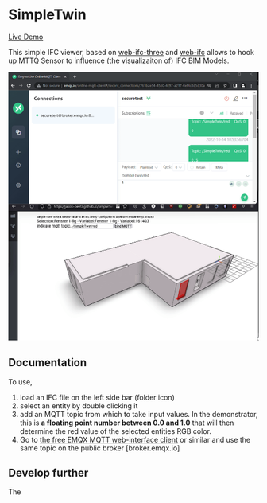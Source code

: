 
<h1>SimpleTwin</h1>

<a href="https://jakob-beetz.github.io/simpleTwin/">Live Demo</a>
 

This simple IFC viewer, based on [web-ifc-three](https://github.com/IFCjs/web-ifc-three) and [web-ifc](https://github.com/tomvandig/web-ifc) allows to hook up MTTQ Sensor to influence (the visualizaiton of) IFC BIM Models.


<img src="simpleTwinMQTT-Example.gif">

## Documentation

To use, 
1. load an IFC file on the left side bar (folder icon)
2. select an entity by double clicking it
3. add an MQTT topic from which to take input values. In the demonstrator, this is __a floating point number between 0.0 and 1.0__ that will then determine the red value of the selected entities RGB color.
4. Go to [the free EMQX MQTT web-interface client](http://www.emqx.io/online-mqtt-client) or similar and use the same topic on the public broker [broker.emqx.io] 


## Develop further

The 

